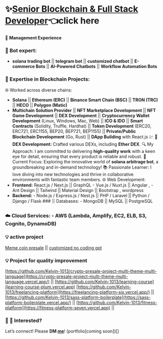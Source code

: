 # ✨[Senior Blockchain & Full Stack Developer](https://t.me/blockchainDeveloper_Ben)👈click here
💼 **Management Experience**
### 🚀 Bot expert:  
- **solana trading bot**   ||  **telegram bot**  ||  **customized chatbot** || **E-commerce Bots**  ||  **AI-Powered Chatbots**  || **Workflow Automation Bots**  
### 🔗 Expertise in Blockchain Projects:  
🌐 Worked across diverse chains:  
-  **Solana**  || **Ethereum (ERC)**  || **Binance Smart Chain (BSC)**  || **TRON (TRC)**  || **HECO**  || **Polygon (Matic)**
- **Multichain Solution Provider** || **NFT Marketplace Development**  || **NFT Game Development**  || **DEX Development** ||  **Cryptocurrency Wallet Development** (Linux, Windows, Mac, Web)  || **ICO & IDO** || **Smart Contracts** (Solidity, Truffle, Hardhat)  || **Token Development** (ERC20, ERC721, ERC1155, BEP20, BEP721, BEP1155)   || **Private/Public Blockchain Development** (Go, Rust) || **DApp Building** with React.js
💹 **💎 DEX Development:**
 Crafted various DEXs, including **Ether DEX**.
🔍 My Approach:  I am committed to delivering **high-quality work** with a keen eye for detail, ensuring that every product is reliable and robust.
🌈 Current Focus:  Exploring the innovative world of **solana arbitrage bot**, a groundbreaking and in-demand technology!
📚 Passionate Learner:  I love diving into new technologies and thrive in collaborative environments with fantastic team members. 
🌐 Web Development:
- **Frontend:**    React.js / Next.js || GraphQL    - Vue.js / Nuxt.js    ||  Angular ,  - Ant Design || Tailwind ||  Material Design || Bootstrap  , wordpress 
- **Backend:**   - Node.js / Express.js / Nest.js   || PHP / Laravel   || Python / Django / Flask   ### 🗄️ Databases:  - MongoDB  || MySQL  || PostgreSQL  
### ☁️ Cloud Services: - AWS (Lambda, Amplify, EC2, ELB, S3, Cognito, DynamoDB)  
### 💡 active project
[Meme coin presale](https://app.tmonk.net)  || [customized no coding gpt](https://ollabot.com)  
### 💡 Project for quality improvement 
[https://github.com/Kelvin-1013/crypto-presale-project-multi-theme-multi-language](https://crypto-presale-project-multi-theme-multi-language.vercel.app/) || [https://github.com/Kelvin-1013/learning-course](learning-course-plum.vercel.app)
[https://github.com/Kelvin-1013/freelancing-platform](https://freelancing-platform-six.vercel.app/) || [https://github.com/Kelvin-1013/sass-platform-boilerplate](https://sass-platform-boilerplate.vercel.app/) ||
[https://github.com/Kelvin-1013/fitness-platform](https://fitness-platform-seven.vercel.app) || []()
### 📩 🌟 Interested?  
Let’s connect! Please **DM [me](https://t.me/blockchainDeveloper_Ben)**! 
(portfolio[coming soon])[]
